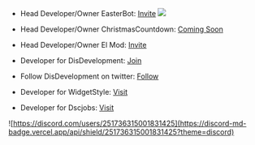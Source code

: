 - Head Developer/Owner EasterBot: [Invite](https://discord.com/api/oauth2/authorize?client_id=810568485905236018&permissions=268954705&scope=bot) ![](https://discord-md-badge.vercel.app/api/shield/bot/810568485905236018)

- Head Developer/Owner ChristmasCountdown: [Coming Soon](#)

- Head Developer/Owner El Mod: [Invite](https://discord.com/oauth2/authorize?client_id=857564240784916490&permissions=1559751927&scope=bot)

- Developer for DisDevelopment: [Join](https://discord.gg/ABkPPztHdE)

- Follow DisDevelopment on twitter: [Follow](https://twitter.com/DisDevelopmentt)

- Developer for WidgetStyle: [Visit](https://www.widgetstyle.xyz/)

- Developer for Dscjobs: [Visit](https://dscjobs.org/)


![https://discord.com/users/251736315001831425](https://discord-md-badge.vercel.app/api/shield/251736315001831425?theme=discord)
